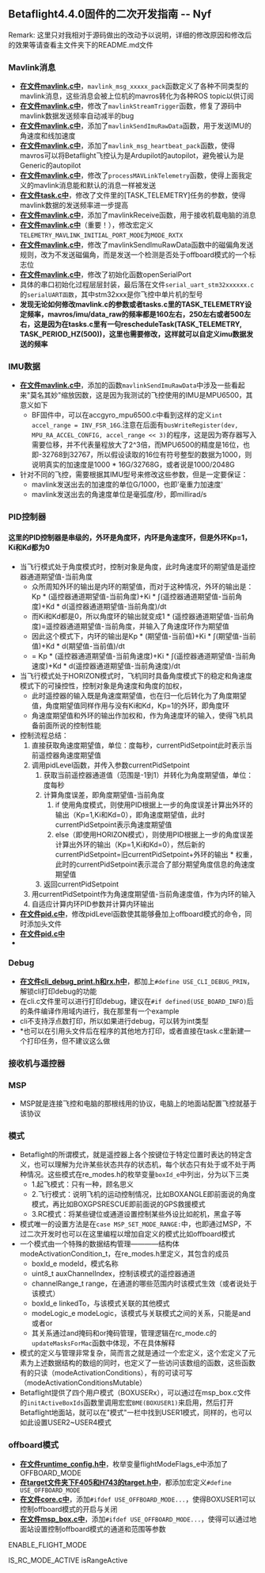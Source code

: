 ﻿## Betaflight4.4.0固件的二次开发指南 -- Nyf
Remark: 这里只对我相对于源码做出的改动予以说明，详细的修改原因和修改后的效果等请查看主文件夹下的README.md文件
### Mavlink消息
- <u>**在文件mavlink.c中**</u>，`mavlink_msg_xxxxx_pack`函数定义了各种不同类型的mavlink消息，这些消息会被上位机的mavros转化为各种ROS topic以供订阅
- <u>**在文件mavlink.c中**</u>，修改了`mavlinkStreamTrigger`函数，修复了源码中mavlink数据发送频率自动减半的bug
- <u>**在文件mavlink.c中**</u>，添加了`mavlinkSendImuRawData`函数，用于发送IMU的角速度和线加速度
- <u>**在文件mavlink.c中**</u>，添加了`mavlink_msg_heartbeat_pack`函数，使得mavros可以将Betaflight飞控认为是Ardupilot的autopilot，避免被认为是Generic的autopilot
- <u>**在文件mavlink.c中**</u>，修改了`processMAVLinkTelemetry`函数，使得上面我定义的mavlink消息能和默认的消息一样被发送
- <u>**在文件task.c中**</u>，修改了文件里的[TASK_TELEMETRY]任务的参数，使得mavlink数据的发送频率进一步提高
- <u>**在文件mavlink.c中**</u>，添加了mavlinkReceive函数，用于接收机载电脑的消息
- <u>**在文件mavlink.c中**</u>（重要！），修改宏定义`TELEMETRY_MAVLINK_INITIAL_PORT_MODE`为`MODE_RXTX`
- <u>**在文件mavlink.c中**</u>，修改了mavlinkSendImuRawData函数中的磁偏角发送规则，改为不发送磁偏角，而是发送一个检测是否处于offboard模式的一个标志位
- <u>**在文件mavlink.c中**</u>，修改了初始化函数openSerialPort
- 具体的串口初始化过程层层封装，最后落在文件`serial_uart_stm32xxxxxx.c`的`serialUART函数`，其中stm32xxx是你飞控中单片机的型号
- **发现无论如何修改mavlink.c的参数或者tasks.c里的TASK_TELEMETRY设定频率，mavros/imu/data_raw的频率都是160左右，250左右或者500左右，这是因为在tasks.c里有一句rescheduleTask(TASK_TELEMETRY, TASK_PERIOD_HZ(500))，这里也需要修改，这样就可以自定义imu数据发送的频率**

### IMU数据
- <u>**在文件mavlink.c中**</u>，添加的函数`mavlinkSendImuRawData`中涉及一些看起来"莫名其妙"缩放因数，这是因为我测试的飞控使用的IMU是MPU6500，其意义如下
    - BF固件中，可以在accgyro_mpu6500.c中看到这样的定义`int accel_range = INV_FSR_16G`.注意在后面有`busWriteRegister(dev, MPU_RA_ACCEL_CONFIG, accel_range << 3)`的程序，这是因为寄存器写入需要位移，并不代表量程放大了2^3倍，而MPU6500的精度是16位，也即-32768到32767，所以假设读取的16位有符号整型的数据为1000，则说明真实的加速度是1000 \* 16G/32768G，或者说是1000/2048G
- 针对不同的飞控，需要根据其IMU型号来修改这些参数，但是一定要保证：
    - mavlink发送出去的加速度的单位G/1000，也即'毫重力加速度'
    - mavlink发送出去的角速度单位是毫弧度/秒，即millirad/s

### PID控制器
#### 这里的PID控制器是串级的，外环是角度环，内环是角速度环，但是外环Kp=1，Ki和Kd都为0
- 当飞行模式处于角度模式时，控制对象是角度，此时角速度环的期望值是遥控器通道期望值-当前角度
    - 众所周知外环的输出是内环的期望值，而对于这种情况，外环的输出是：Kp \* (遥控器通道期望值-当前角度)+Ki \* ∫(遥控器通道期望值-当前角度)+Kd \* d(遥控器通道期望值-当前角度)/dt
    - 而Ki和Kd都是0，所以角度环的输出就变成1 \* (遥控器通道期望值-当前角度)=遥控器通道期望值-当前角度，并输入了角速度环作为期望值
    - 因此这个模式下，内环的输出是Kp \* (期望值-当前值)+Ki \* ∫(期望值-当前值)+Kd \* d(期望值-当前值)/dt
    - = Kp \* (遥控器通道期望值-当前角速度)+Ki \*  ∫(遥控器通道期望值-当前角速度)+Kd \* d(遥控器通道期望值-当前角速度)/dt
- 当飞行模式处于HORIZON模式时，飞机同时具备角度模式下的稳定和角速度模式下的可操控性，控制对象是角速度和角度的加权，
    - 此时遥控器的输入既是角速度期望值，也在归一化后转化为了角度期望值，角度期望值同样作用与没有Ki和Kd，Kp=1的外环，即角度环
    - 角速度期望值和外环的输出作加权和，作为角速度环的输入，使得飞机具备前面所说的控制性能
- 控制流程总结：
    1. 直接获取角速度期望值，单位：度每秒，currentPidSetpoint此时表示当前遥控器角速度期望值
    2. 调用pidLevel函数，并传入参数currentPidSetpoint
        1. 获取当前遥控器通道值（范围是-1到1）并转化为角度期望值，单位：度每秒
        2. 计算角度误差，即角度期望值-当前角度
            1. if 使用角度模式，则使用PID根据上一步的角度误差计算出外环的输出（Kp=1,Ki和Kd=0），即角速度期望值，此时currentPidSetpoint表示角速度期望值
            2. else（即使用HORIZON模式），则使用PID根据上一步的角度误差计算出外环的输出（Kp=1,Ki和Kd=0），然后新的currentPidSetpoint=旧currentPidSetpoint+外环的输出 \* 权重，此时的currentPidSetpoint表示混合了部分期望角度信息的角速度期望值
        3. 返回currentPidSetpoint
    3. 用currentPidSetpoint作为角速度期望值-当前角速度值，作为内环的输入
    4. 自适应计算内环PID参数并计算内环输出
- <u>**在文件pid.c中**</u>，修改pidLevel函数使其能够叠加上offboard模式的命令，同时添加头文件
- <u>**在文件pid.c中**</u>
- 

### Debug
- <u>**在文件cli_debug_print.h和rx.h中**</u>，都加上`#define USE_CLI_DEBUG_PRIN`，解锁cli打印debug的功能
- 在cli.c文件里可以进行打印debug，建议在`#if defined(USE_BOARD_INFO)`后的条件编译作用域内进行，我在那里有一个example
- cli不支持浮点数打印，所以如果进行debug，可以转为int类型
- *也可以在引用头文件后在程序的其他地方打印，或者直接在task.c里新建一个打印任务，但不建议这么做

### 接收机与遥控器

### MSP
- MSP就是连接飞控和电脑的那根线用的协议，电脑上的地面站配置飞控就基于该协议

### 模式
- Betaflight的所谓模式，就是遥控器上各个按键位于特定位置时表达的特定含义，也可以理解为允许某些状态共存的状态机，每个状态只有处于或不处于两种情况。这些模式在re_modes.h的枚举变量`boxId_e`中列出，分为以下三类
    - 1.起飞模式：只有一种，顾名思义
    - 2.飞行模式：说明飞机的运动控制情况，比如BOXANGLE即前面说的角度模式，再比如BOXGPSRESCUE即前面说的GPS救援模式
    - 3.RC模式：将某些键位或通道设置控制某些外设比如舵机，黑盒子等
- 模式唯一的设置方法是在`case MSP_SET_MODE_RANGE:`中，也即通过MSP，不过二次开发时也可以在这里编程以增加自定义的模式比如offboard模式
- 一个模式由一个特殊的数据结构管理————结构体modeActivationCondition_t，在re_modes.h里定义，其包含的成员
    - boxId_e modeId，模式名称
    - uint8_t auxChannelIndex，控制该模式的遥控器通道
    - channelRange_t range，在通道的哪些范围内时该模式生效（或者说处于该模式）
    - boxId_e linkedTo，与该模式关联的其他模式
    - modeLogic_e modeLogic，该模式与关联模式之间的关系，只能是and或者or
    - 其关系通过and掩码和or掩码管理，管理逻辑在rc_mode.c的`updateMasksForMac`函数中体现，不在具体解释
- 模式的定义与管理非常复杂，简而言之就是通过一个宏定义，这个宏定义了元素为上述数据结构的数组的同时，也定义了一些访问该数组的函数，这些函数有的只读（modeActivationConditions），有的可读可写（modeActivationConditionsMutable）
- Betaflight提供了四个用户模式（BOXUSERx），可以通过在msp_box.c文件的`initActiveBoxIds`函数里调用宏宏`BME(BOXUSER1)`来启用，然后打开Betaflight地面站，就可以在"模式"一栏中找到USER1模式，同样的，也可以如此设置USER2~USER4模式

### offboard模式
- <u>**在文件runtime_config.h中**</u>，枚举变量flightModeFlags_e中添加了OFFBOARD_MODE
- <u>**在target文件夹下F405和H743的target.h中**</u>，都添加宏定义`#define USE_OFFBOARD_MODE`
- <u>**在文件core.c中**</u>，添加`#ifdef USE_OFFBOARD_MODE...`，使得BOXUSER1可以控制offboard模式的开启与关闭
- <u>**在文件msp_box.c中**</u>，添加`#ifdef USE_OFFBOARD_MODE...`，使得可以通过地面站设置控制offboard模式的通道和范围等参数



ENABLE_FLIGHT_MODE

IS_RC_MODE_ACTIVE
isRangeActive
